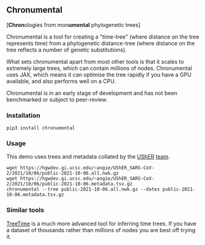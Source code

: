 ## Chronumental
[**Chron**&#8203;ologies from mon&#8203;**umental** phylogenetic trees]

Chronumental is a tool for creating a "time-tree" (where distance on the tree represents time) from a phylogenetic distance-tree (where distance on the tree reflects a number of genetic substitutions).

What sets chronumental apart from most other tools is that it scales to extremely large trees, which can contain millions of nodes. Chronumental uses JAX, which means it can optimise the tree rapidly if you have a GPU available, and also performs well on a CPU.

Chronumental is in an early stage of development and has not been benchmarked or subject to peer-review.

### Installation

```
pip3 install chronumental
```

### Usage
This demo uses trees and metadata collated by the [UShER](https://github.com/yatisht/usher) [team](https://hgwdev.gi.ucsc.edu/~angie/UShER_SARS-CoV-2/).
```
wget https://hgwdev.gi.ucsc.edu/~angie/UShER_SARS-CoV-2/2021/10/06/public-2021-10-06.all.nwk.gz
wget https://hgwdev.gi.ucsc.edu/~angie/UShER_SARS-CoV-2/2021/10/06/public-2021-10-06.metadata.tsv.gz
chronumental --tree public-2021-10-06.all.nwk.gz --dates public-2021-10-06.metadata.tsv.gz
```

### Similar tools
[TreeTime](https://github.com/neherlab/treetime) is a much more advanced tool for inferring time trees. If you have a dataset of thousands rather than millions of nodes you are best off trying it.
